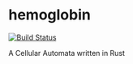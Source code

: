 # hemoglobin
[![Build Status](https://travis-ci.org/bemeurer/hemoglobin.svg?branch=master)](https://travis-ci.org/bemeurer/hemoglobin)

A Cellular Automata written in Rust

